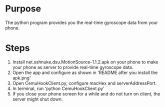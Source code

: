 # Purpose
The python program provides you the real-time gyroscope data from your phone.

# Steps
1. Install net.sshnuke.dsu.MotionSource-1.1.2.apk on your phone to make your phone as server to provide real-time gyroscope data.
2. Open the app and configure as shown in 'README after you install the apk.png'
3. Open CemuHookClient.py, configure macHex and serverAddressPort.
4. In terminal, run 'python CemuHookClient.py' 
5. If you close your phone screen for a while and do not turn on client, the server might shut down. 

